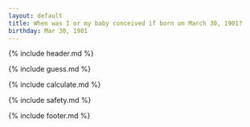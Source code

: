 ```yaml
---
layout: default
title: When was I or my baby conceived if born on March 30, 1901?
birthday: Mar 30, 1901
---
```


{% include header.md %}

{% include guess.md %}

{% include calculate.md %}

{% include safety.md %}

{% include footer.md %}



